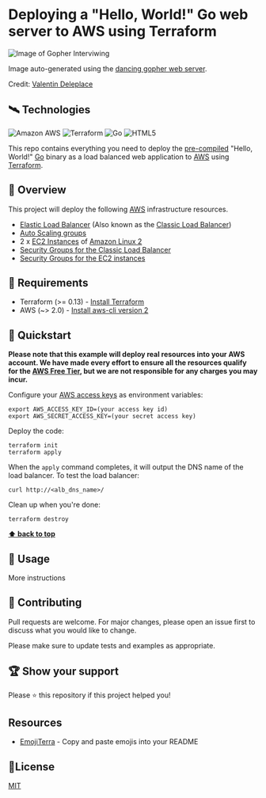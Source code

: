 # Deploying a "Hello, World!" Go web server to AWS using Terraform

![Image of Gopher Interviwing](https://github.com/smithlabs/github-assets/blob/main/web/dancing-gopher-hello-world.gif?raw=true)

Image auto-generated using the [dancing gopher web server](https://gist.github.com/Deleplace/240675c1a70e7df4cd5b04aa204aeeba).

Credit: [Valentin Deleplace](https://gist.github.com/Deleplace/240675c1a70e7df4cd5b04aa204aeeba)

## 🛰️ Technologies

![Amazon AWS](https://img.shields.io/badge/Amazon%20AWS-232F3E?style=flat-square&logo=amazon-aws)
![Terraform](https://img.shields.io/badge/-Terraform-623ce4?style=flat-square&logo=terraform)
![Go](https://img.shields.io/badge/-Go-3E3E3E?style=flat-square&logo=Go)
![HTML5](https://img.shields.io/badge/-HTML5-E34F26?style=flat-square&logo=html5&logoColor=white)

This repo contains everything you need to deploy the [pre-compiled](https://github.com/smithlabs/go-example-servers#example-hello-world-http-server) "Hello, World!" [Go](https://golang.org/) binary as a load balanced web application to [AWS](https://aws.amazon.com/) using [Terraform](https://www.terraform.io/).

## 🔭 Overview

This project will deploy the following [AWS](https://aws.amazon.com/) infrastructure resources.

- [Elastic Load Balancer](https://aws.amazon.com/elasticloadbalancing/) (Also known as the [Classic Load Balancer](https://docs.aws.amazon.com/elasticloadbalancing/latest/classic/introduction.html))
- [Auto Scaling groups](https://docs.aws.amazon.com/autoscaling/ec2/userguide/AutoScalingGroup.html)
- 2 x [EC2 Instances](https://aws.amazon.com/ec2/) of [Amazon Linux 2](https://aws.amazon.com/amazon-linux-2/)
- [Security Groups for the Classic Load Balancer](https://docs.aws.amazon.com/elasticloadbalancing/latest/classic/elb-security-groups.html)
- [Security Groups for the EC2 instances](https://docs.aws.amazon.com/AWSEC2/latest/UserGuide/ec2-security-groups.html)

## 🔬 Requirements

- Terraform (>= 0.13) - [Install Terraform](https://learn.hashicorp.com/tutorials/terraform/install-cli)
- AWS (~> 2.0) - [Install aws-cli version 2](https://docs.aws.amazon.com/cli/latest/userguide/install-cliv2.html)

## 🐇 Quickstart

**Please note that this example will deploy real resources into your AWS account. We have made every effort to ensure
all the resources qualify for the [AWS Free Tier](https://aws.amazon.com/free/), but we are not responsible for any
charges you may incur.**

Configure your [AWS access
keys](http://docs.aws.amazon.com/general/latest/gr/aws-sec-cred-types.html#access-keys-and-secret-access-keys) as
environment variables:

```
export AWS_ACCESS_KEY_ID=(your access key id)
export AWS_SECRET_ACCESS_KEY=(your secret access key)
```

Deploy the code:

```
terraform init
terraform apply
```

When the `apply` command completes, it will output the DNS name of the load balancer. To test the load balancer:

```
curl http://<alb_dns_name>/
```

Clean up when you're done:

```
terraform destroy
```

**[⬆ back to top](#%EF%B8%8F-technologies)**

## 🧪 Usage

More instructions

## 🤝 Contributing

Pull requests are welcome. For major changes, please open an issue first to discuss what you would like to change.

Please make sure to update tests and examples as appropriate.

## 🏆 Show your support

Please ⭐️ this repository if this project helped you!

## Resources

- [EmojiTerra](https://emojiterra.com/) - Copy and paste emojis into your README

## 📝License

[MIT](https://choosealicense.com/licenses/mit/)
